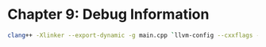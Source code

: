 # Chapter 9: Debug Information

```bash
clang++ -Xlinker --export-dynamic -g main.cpp `llvm-config --cxxflags --ldflags --system-libs --libs core orcjit native` -O3 -o main
```